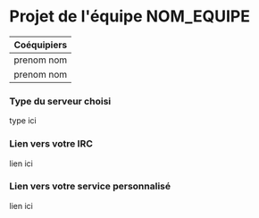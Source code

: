 # Projet de l'équipe NOM_EQUIPE

| Coéquipiers |
| ----------- |
| prenom nom  |
| prenom nom  |

### Type du serveur choisi
type ici

### Lien vers votre IRC
lien ici

### Lien vers votre service personnalisé
lien ici
